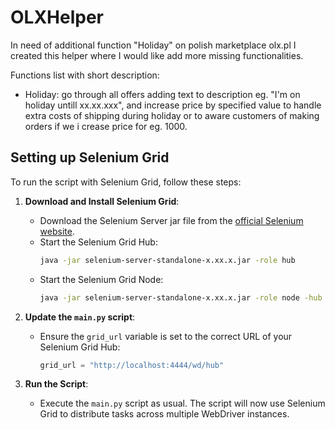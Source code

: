 # OLXHelper

In need of additional function "Holiday" on polish marketplace olx.pl I created this helper where I would like add more missing functionalities. 

Functions list with short description:
- Holiday: go through all offers adding text to description eg. "I'm on holiday untill xx.xx.xxx", and increase price by specified value to handle extra costs of shipping during holiday or to aware customers of making orders if we i crease price for eg. 1000.

## Setting up Selenium Grid

To run the script with Selenium Grid, follow these steps:

1. **Download and Install Selenium Grid**:
   - Download the Selenium Server jar file from the [official Selenium website](https://www.selenium.dev/downloads/).
   - Start the Selenium Grid Hub:
     ```sh
     java -jar selenium-server-standalone-x.xx.x.jar -role hub
     ```
   - Start the Selenium Grid Node:
     ```sh
     java -jar selenium-server-standalone-x.xx.x.jar -role node -hub http://localhost:4444/grid/register
     ```

2. **Update the `main.py` script**:
   - Ensure the `grid_url` variable is set to the correct URL of your Selenium Grid Hub:
     ```python
     grid_url = "http://localhost:4444/wd/hub"
     ```

3. **Run the Script**:
   - Execute the `main.py` script as usual. The script will now use Selenium Grid to distribute tasks across multiple WebDriver instances.
